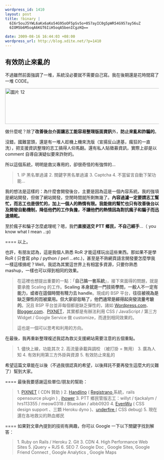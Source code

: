 ```yaml
--- 
wordpress_id: 1410
layout: post
title: !binary |
  6I6r5ouJ5YWL6aKx6aKo54G95oOF5pSv5o+057ayIC0g5pWR54G957ay56uZ
  6IOM5b6M5oqA6KGT6IiH5oqA5benICgzKQ==

date: 2009-08-16 16:44:03 +08:00
wordpress_url: http://blog.xdite.net/?p=1410
---
```

<h2> 有效防止來亂的 </h2>

不過雖然前面強調了一堆，系統沒必要就不需要自己寫。我在後期還是花時間寫了一堆 CODE。

<a href="http://www.flickr.com/photos/xdite/3825811864/" title="Flickr 上 xdite 的 圖片 12"><img src="http://farm3.static.flickr.com/2606/3825811864_450971b3df_o.png" width="549" height="117" alt="圖片 12" /></a>

做什麼呢？除了<strong>改善後台介面讓志工能容易整理版面資訊</strong>外，<strong>防止來亂和詐騙的</strong>。

沒錯，國難當頭，還是有一堆人趁機上機來洗版（宣揚反山達基，瘋狂的一直洗），把支援資訊整理的志工搞得人仰馬翻。還有私人貼徵募資訊，實際上卻是以 comment 自導自演疑似要來詐財的。

所以這個系統，明明是救災專用的，卻很奇怪的有強悍的...

<blockquote>
1. IP 黑名單過濾
2. 關鍵字黑名單過濾
3. Captcha
4. 不當留言自動下架功能...</blockquote>



我的想法是這樣的：為什麼會開發後台，主要是因為這是一個內容系統。我的強項是網站開發，但做了網站開發，空閒時間就所剩無幾了。<strong>內容過濾一定要請志工幫忙，而志工也是很忙的，加上一個人的熱情有限。我能做的幫忙也只有改善後台以及開發自動機制，降低他們的工作負擔，不讓他們的熱情因為對抗瘋子和騙子而迅速燒乾。</strong>

至於瘋子和騙子怎麼處理呢？嗯，我們<strong>直接送交 PTT 鄉民，不自己經手</strong>...（ you know what I mean ..:p)

====
以上。

也許，有朋友認為，這是我個人熟悉 RoR 才能這樣玩出這些東西。那如果不是學 RoR ( 只會寫 php / python / perl ...etc.)，甚至是不熟網頁語言開發要怎麼學我一樣這樣搞呢？Well，我認為其實這世界上有相當多資源，只要你熟悉 mashup，一樣也可以得到相同的效果。



<blockquote>在這裡也想提出重要的一點：「<strong>自己搞一套系統</strong>」，接下來面得的問題，就是要承擔 Scaling 的工作。<strong>Scaling 本身就是一門技術學問，一般人不一定有能力，或者在這個時間有精力去 handle</strong>。現成的 BSP 平台，<strong>往往被視為是缺乏彈性的而被棄用。但大家卻忽略了，他們通常是經得起突發流量考驗的</strong>。況且 BSP 平台並非每個都是缺乏彈性的，諸如 <a href="http://wordpress.com">Wordpress.com</a>、<a href="http://blogger.com">Blogger.com</a>、<a href="http://www.pixnet.net">PIXNET</a>，其實都是有辦法利用 CSS / JavaScript / 第三方Widget / Google Service 做 customize，而達到相同效果的。

這也是一個可以思考和利用的方向。</blockquote>

在最後，我再重新整理複述我認為救災支援網站需要注意的五個重點。

<blockquote>1. 儘快上線，功能其次
2. 高流量承載與調校 （被打掛 = 無用）
3. 廣為人知
4. 有效利用第三方外掛與資源
5. 有效防止來亂的</blockquote>


希望這篇文章能在以後（不過我很認真的希望，以後拜託不要再發生這麼大的災難了）幫到大家。

====
最後我要感謝這些單位/朋友的幫助：

<blockquote>
1. <a href="http://www.pixnet.net">PIXNET</a> ( CDN 贊助 )
2. <a href="http://zh.handlino.com/about">Handlino</a> ( <a href="http://registrano.com">Registrano </a>系統，rails opensource plugin ) , <a href="http://ihower.idv.tw">ihower</a>
3. PTT 鄉民管版志工：willyt / tjackalym / hrs113355 / meow0318 / Bluesdan / albb0920
4. <a href="http://evendesign.tw">EvenWu</a> ( CSS design support 、三顆 Heroku dyno )、<a href="http://www.i-design.tw/">underfire </a>( CSS debug)
5. 現在還在各地救災的熱血鄉民</blockquote>

====
如果對文章內提到的技術有興趣，你可以 Google 一下以下關鍵字找到解答：


<blockquote>1. Ruby on Rails / Heroku
2. Git
3. CDN
4. High Performance Web Sites 
5. jQuery + RJS
6. SEO
7. Google Doc , Google Sites, Google Friend Connect , Google Analytics , Google Maps
</blockquote>








